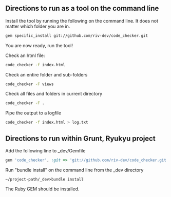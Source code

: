 ## Directions to run as a tool on the command line
Install the tool by running the following on the command line.  It does not matter which folder you are in.
```bash
gem specific_install git://github.com/riv-dev/code_checker.git
```

You are now ready, run the tool!

Check an html file:
```bash
code_checker -f index.html
```

Check an entire folder and sub-folders
```bash
code_checker -F views
```

Check all files and folders in current directory
```bash
code_checker -F .
```

Pipe the output to a logfile
```bash
code_checker -f index.html > log.txt
```

## Directions to run within Grunt, Ryukyu project
Add the following line to _dev/Gemfile
```ruby
gem 'code_checker', :git => 'git://github.com/riv-dev/code_checker.git'
```

Run "bundle install" on the command line from the _dev directory
```
~/project-path/_dev>bundle install
```

The Ruby GEM should be installed.
